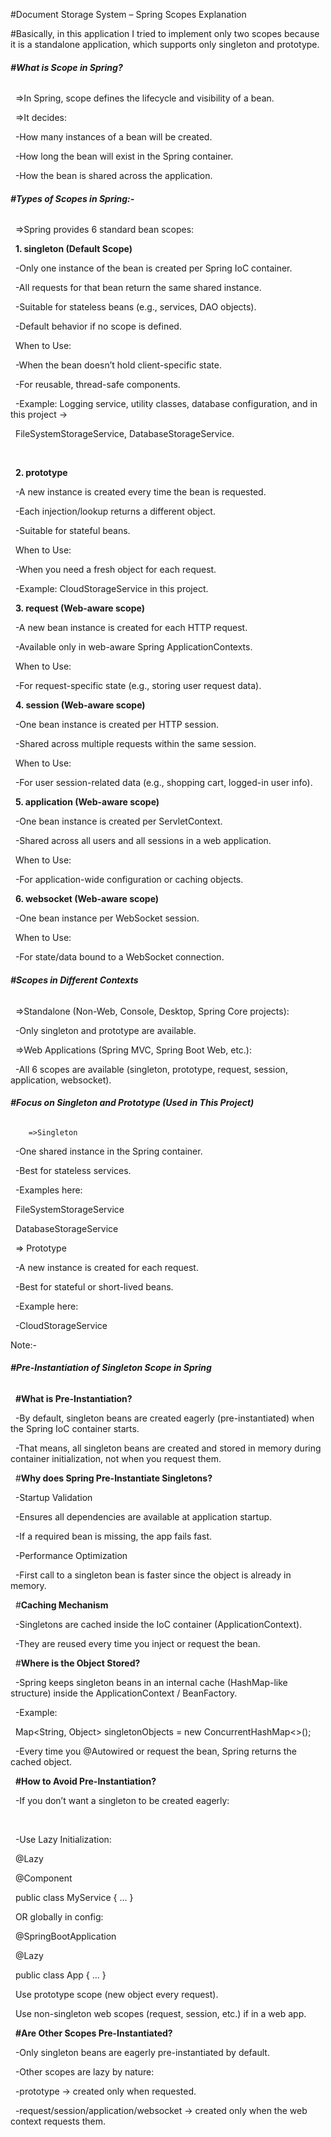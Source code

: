 \#Document Storage System – Spring Scopes Explanation

\#Basically, in this application I tried to implement only two scopes because it is a standalone application, which supports only singleton and prototype.





###### **#What is Scope in Spring?**

&nbsp;	=>In Spring, scope defines the lifecycle and visibility of a bean.

&nbsp;	=>It decides:



&nbsp;		-How many instances of a bean will be created.



&nbsp;		-How long the bean will exist in the Spring container.



&nbsp;		-How the bean is shared across the application.



###### **#Types of Scopes in Spring:-**

&nbsp;	=>Spring provides 6 standard bean scopes:

&nbsp;		**1. singleton (Default Scope)**



&nbsp;			-Only one instance of the bean is created per Spring IoC container.



&nbsp;			-All requests for that bean return the same shared instance.



&nbsp;			-Suitable for stateless beans (e.g., services, DAO objects).



&nbsp;			-Default behavior if no scope is defined.

&nbsp;		When to Use:



&nbsp;			-When the bean doesn’t hold client-specific state.



&nbsp;			-For reusable, thread-safe components.



&nbsp;			-Example: Logging service, utility classes, database configuration, and in this project →

&nbsp;				FileSystemStorageService, DatabaseStorageService.

&nbsp;	

&nbsp;		**2. prototype**



&nbsp;			-A new instance is created every time the bean is requested.



&nbsp;			-Each injection/lookup returns a different object.



&nbsp;			-Suitable for stateful beans.



&nbsp;		When to Use:



&nbsp;			-When you need a fresh object for each request.



&nbsp;			-Example: CloudStorageService in this project.



&nbsp;		**3. request (Web-aware scope)**



&nbsp;			-A new bean instance is created for each HTTP request.



&nbsp;			-Available only in web-aware Spring ApplicationContexts.



&nbsp;	When to Use:



&nbsp;			-For request-specific state (e.g., storing user request data).



&nbsp;		**4. session (Web-aware scope)**



&nbsp;			-One bean instance is created per HTTP session.



&nbsp;			-Shared across multiple requests within the same session.



&nbsp;		When to Use:



&nbsp;			-For user session-related data (e.g., shopping cart, logged-in user info).



&nbsp;		**5. application (Web-aware scope)**



&nbsp;			-One bean instance is created per ServletContext.



&nbsp;			-Shared across all users and all sessions in a web application.



&nbsp;		When to Use:



&nbsp;			-For application-wide configuration or caching objects.

&nbsp;		**6. websocket (Web-aware scope)**



&nbsp;			-One bean instance per WebSocket session.



&nbsp;		When to Use:



&nbsp;			-For state/data bound to a WebSocket connection.





###### **#Scopes in Different Contexts**



&nbsp;			=>Standalone (Non-Web, Console, Desktop, Spring Core projects):

&nbsp;				-Only singleton and prototype are available.



&nbsp;			=>Web Applications (Spring MVC, Spring Boot Web, etc.):

&nbsp;				-All 6 scopes are available (singleton, prototype, request, session, application, websocket).



###### **#Focus on Singleton and Prototype (Used in This Project)**





		=>Singleton



&nbsp;			-One shared instance in the Spring container.



&nbsp;			-Best for stateless services.



&nbsp;			-Examples here:



&nbsp;				FileSystemStorageService



&nbsp;				DatabaseStorageService



&nbsp;		=> Prototype



&nbsp;			-A new instance is created for each request.



&nbsp;			-Best for stateful or short-lived beans.



&nbsp;			-Example here:



&nbsp;			-CloudStorageService





Note:-



###### **#Pre-Instantiation of Singleton Scope in Spring**





&nbsp;	**#What is Pre-Instantiation?**



&nbsp;		-By default, singleton beans are created eagerly (pre-instantiated) when the Spring IoC container starts.



&nbsp;		-That means, all singleton beans are created and stored in memory during container initialization, not when you 			request them.



&nbsp;	#**Why does Spring Pre-Instantiate Singletons?**



&nbsp;		-Startup Validation



&nbsp;		-Ensures all dependencies are available at application startup.



&nbsp;		-If a required bean is missing, the app fails fast.



&nbsp;		-Performance Optimization



&nbsp;		-First call to a singleton bean is faster since the object is already in memory.



&nbsp;	#**Caching Mechanism**



&nbsp;		-Singletons are cached inside the IoC container (ApplicationContext).



&nbsp;		-They are reused every time you inject or request the bean.



&nbsp;	#**Where is the Object Stored?**



&nbsp;		-Spring keeps singleton beans in an internal cache (HashMap-like structure) inside the ApplicationContext / 				BeanFactory.



&nbsp;		-Example:



&nbsp;			Map<String, Object> singletonObjects = new ConcurrentHashMap<>();





&nbsp;		-Every time you @Autowired or request the bean, Spring returns the cached object.





&nbsp;	**#How to Avoid Pre-Instantiation?**



&nbsp;		-If you don’t want a singleton to be created eagerly:

&nbsp;	

&nbsp;		-Use Lazy Initialization:



&nbsp;		@Lazy

&nbsp;		@Component

&nbsp;		public class MyService { ... }





&nbsp;		OR globally in config:



&nbsp;		@SpringBootApplication

&nbsp;		@Lazy

&nbsp;		public class App { ... }





&nbsp;		Use prototype scope (new object every request).



&nbsp;		Use non-singleton web scopes (request, session, etc.) if in a web app.



&nbsp;	**#Are Other Scopes Pre-Instantiated?**



&nbsp;		-Only singleton beans are eagerly pre-instantiated by default.



&nbsp;		-Other scopes are lazy by nature:



&nbsp;		-prototype → created only when requested.



&nbsp;		-request/session/application/websocket → created only when the web context requests them.

&nbsp;	

